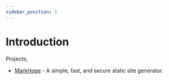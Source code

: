 ```yaml
---
sidebar_position: 1
---
```


# Introduction

Projects;
- [MarkHope](/docs/category/markhope) - A simple, fast, and secure static site generator.
